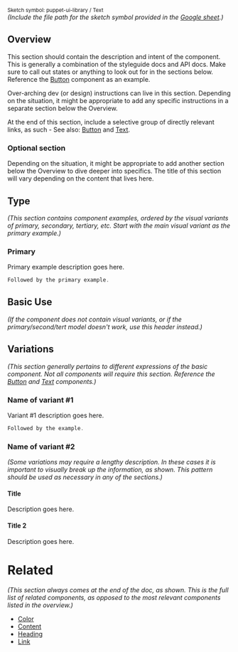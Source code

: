 <small class="rsg--pathline-29">Sketch symbol: puppet-ui-library / Text</small>
</br>_(Include the file path for the sketch symbol provided in the [Google sheet].)_

## Overview

This section should contain the description and intent of the component. This is generally a combination of the styleguide docs and API docs. Make sure to call out states or anything to look out for in the sections below. Reference the [Button](#/React%20Components/Button) component as an example.

Over-arching dev (or design) instructions can live in this section. Depending on the situation, it might be appropriate to add any specific instructions in a separate section below the Overview.

At the end of this section, include a selective group of directly relevant links, as such - See also: [Button](#/React%20Components/Button) and [Text](#/React%20Components/Text).

### Optional section

Depending on the situation, it might be appropriate to add another section below the Overview to dive deeper into specifics. The title of this section will vary depending on the content that lives here. 

## Type

_(This section contains component examples, ordered by the visual variants of primary, secondary, tertiary, etc. Start with the main visual variant as the primary example.)_

### Primary

Primary example description goes here.

```jsx
Followed by the primary example.
```

## Basic Use
_(If the component does not contain visual variants, or if the primary/second/tert model doesn't work, use this header instead.)_

## Variations
_(This section generally pertains to different expressions of the basic component. Not all components will require this section. Reference the [Button](#/React%20Components/Button) and [Text](#/React%20Components/Text) components.)_

### Name of variant #1

Variant #1 description goes here.

```jsx
Followed by the example.
```

### Name of variant #2
_(Some variations may require a lengthy description. In these cases it is important to visually break up the information, as shown. This pattern should be used as necessary in any of the sections.)_

#### Title

Description goes here.

#### Title 2

Description goes here.

# Related
_(This section always comes at the end of the doc, as shown. This is the full list of related components, as opposed to the most relevant components listed in the overview.)_

* [Color](#/React%20Components/Colors)
* [Content](#/React%20Components/Content)
* [Heading](#/React%20Components/Heading)
* [Link](#/React%20Components/Link)



[Google sheet]: https://docs.google.com/spreadsheets/d/1f-QWMSldqSGxVfLKrCqt51xxrEIhcpdBfdoy1y5_XOs/edit?usp=sharing
